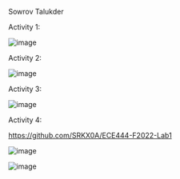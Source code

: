 Sowrov Talukder

Activity 1:

![image](https://user-images.githubusercontent.com/42917737/190738889-b4c62999-acd2-4a3a-85f7-5cdcbc917861.png)

Activity 2:

![image](https://user-images.githubusercontent.com/42917737/190753501-e42f4d0f-e6ef-4601-9cc0-aff07eb5cfcc.png)

Activity 3:

![image](https://user-images.githubusercontent.com/42917737/190788044-5058baa0-80a0-486e-b9f9-9b027bb84b96.png)

Activity 4:

https://github.com/SRKX0A/ECE444-F2022-Lab1

![image](https://user-images.githubusercontent.com/42917737/190875308-55592805-1c1f-488c-b1f7-dec4902ac19f.png)

![image](https://user-images.githubusercontent.com/42917737/190875322-44bc4c04-1725-4976-8286-4105dc7075ff.png)
